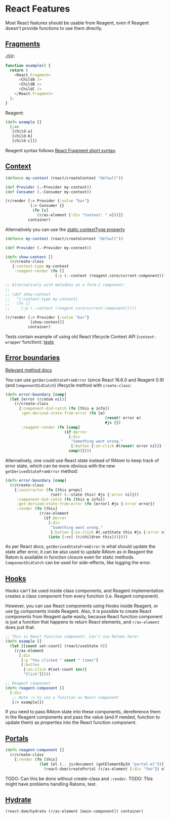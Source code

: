# React Features

Most React features should be usable from Reagent, even if Reagent doesn't
provide functions to use them directly.

## [Fragments](https://reactjs.org/docs/fragments.html)

JSX:
```js
function example() {
  return (
    <React.Fragment>
      <ChildA />
      <ChildB />
      <ChildC />
    </React.Fragment>
  );
}
```

Reagent:
```cljs
(defn example []
  [:<>
   [child-a]
   [child-b]
   [child-c]])
```

Reagent syntax follows [React Fragment short syntax](https://reactjs.org/docs/fragments.html#short-syntax).

## [Context](https://reactjs.org/docs/context.html)

```cljs
(defonce my-context (react/createContext "default"))

(def Provider (.-Provider my-context))
(def Consumer (.-Consumer my-context))

(r/render [:> Provider {:value "bar"}
           [:> Consumer {}
            (fn [v]
              (r/as-element [:div "Context: " v]))]]
          container)
```

Alternatively you can use the [static contextType property](https://reactjs.org/docs/context.html#classcontexttype)

```cljs
(defonce my-context (react/createContext "default"))

(def Provider (.-Provider my-context))

(defn show-context []
  (r/create-class
   {:context-type my-context
    :reagent-render (fn []
                      [:p (.-context (reagent.core/current-component))])}))

;; Alternatively with metadata on a form-1 component:
;;
;; (def show-context
;;   ^{:context-type my-context}
;;   (fn []
;;     [:p (.-context (reagent.core/current-component))]))

(r/render [:> Provider {:value "bar"}
           [show-context]]
          container)
```

Tests contain example of using old React lifecycle Context API (`context-wrapper` function):
[tests](https://github.com/reagent-project/reagent/blob/master/test/reagenttest/testreagent.cljs#L1141-L1165)

## [Error boundaries](https://reactjs.org/docs/error-boundaries.html)

[Relevant method docs](https://reactjs.org/docs/react-component.html#static-getderivedstatefromerror)

You can use `getDerivedStateFromError` (since React 16.6.0 and Reagent 0.9) (and `ComponentDidCatch`) lifecycle method with `create-class`:

```cljs
(defn error-boundary [comp]
  (let [error (r/atom nil)]
    (r/create-class
      {:component-did-catch (fn [this e info])
       :get-derived-state-from-error (fn [e]
                                            (reset! error e)
                                            #js {})
       :reagent-render (fn [comp]
                          (if @error
                            [:div
                             "Something went wrong."
                             [:button {:on-click #(reset! error nil)} "Try again"]]
                            comp))})))
```

Alternatively, one could use React state instead of RAtom to keep track of error state, which
can be more obvious with the new `getDerivedStateFromError` method:

```cljs
(defn error-boundary [comp]
  (r/create-class
    {:constructor (fn [this props]
                    (set! (.-state this) #js {:error nil}))
     :component-did-catch (fn [this e info])
     :get-derived-state-from-error (fn [error] #js {:error error})
     :render (fn [this]
               (r/as-element
                 (if @error
                   [:div
                    "Something went wrong."
                    [:button {:on-click #(.setState this #js {:error nil})} "Try again"]]
                   (into [:<>] (r/children this)))})))
```

As per React docs, `getDerivedStateFromError` is what should update the state
after error, it can be also used to update RAtom as in Reagent the Ratom is available
in function closure even for static methods. `ComponentDidCatch` can be used
for side-effects, like logging the error.

## [Hooks](https://reactjs.org/docs/hooks-intro.html)

Hooks can't be used inside class components, and Reagent implementation creates
a class component from every function (i.e. Reagent component).

However, you can use React components using Hooks inside Reagent, or use
[hx](https://github.com/Lokeh/hx) components inside Reagent. Also, it is
possible to create React components from Reagent quite easily, because React
function component is just a function that happens to return React elements,
and `r/as-element` does just that:

```cljs
;; This is React function component. Can't use Ratoms here!
(defn example []
  (let [[count set-count] (react/useState 0)]
    (r/as-element
      [:div
       [:p "You clicked " count " times"]
       [:button
        {:on-click #(set-count inc)}
        "Click"]])))

;; Reagent component
(defn reagent-component []
  [:div
   ;; Note :> to use a function as React component
   [:> example]])
```

If you need to pass RAtom state into these components, dereference them in
the Reagent components and pass the value (and if needed, function to update them)
as properties into the React function component.

## [Portals](https://reactjs.org/docs/portals.html)

```cljs
(defn reagent-component []
  (r/create-class
    {:render (fn [this]
               (let [el (.. js/document (getElementById "portal-el"))]
                 (react-dom/createPortal (r/as-element [:div "foo"]) el)))}))

```

TODO: Can this be done without create-class and `:render`.
TODO: This might have problems handling Ratoms, test.

## [Hydrate](https://reactjs.org/docs/react-dom.html#hydrate)

```cljs
(react-dom/hydrate (r/as-element [main-component]) container)
```
